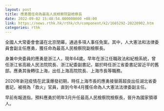 ```yaml
---
layout: post
title: 應勇獲任命為最高人民檢察院副檢察長
date: 2022-09-02 15:48:54.000000000 +08:00
link: https://news.rthk.hk/rthk/ch/component/k2/1665292-20220902.htm
categories: rthk
---
```


全國人大常委會會議在北京閉幕，通過多項人事任免案。其中，人大憲法和法律委員會副主任應勇，獲任命為最高人民檢察院副檢察長。

身兼中央委員的應勇是浙江人，現年64歲。早年在浙江任職政法和紀檢系統，曾任浙江省高級人民法院院長、浙江紀委副書記，屬於時任浙江省委書記習近平的舊部。應勇其後轉往上海，出任上海高院院長、上海市長等職務。

2020年新冠疫情在武漢爆發初期，時任上海市長的應勇接替蔣超良出任湖北省委書記，被視為「救火」官員，直到今年4月獲任命為人大憲法法律委副主任。

早前有報道指，預料應勇於明年3月升任最高人民檢察院檢察長，晉升為國家領導人。
